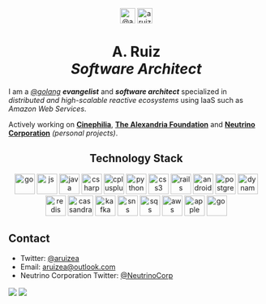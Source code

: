 <p align="center">
  <a href="https://twitter.com/aruizea" target="blank"><img align="center" src="https://cdn.jsdelivr.net/npm/simple-icons@3.0.1/icons/twitter.svg" alt="@aruizea" height="30" width="30"></a>
  <a href="https://linkedin.com/in/aruizmx" target="blank"><img align="center" src="https://cdn.jsdelivr.net/npm/simple-icons@3.0.1/icons/linkedin.svg" alt="aruizmx" height="30" width="30"></a>
</p>
<h1 align="center">
  A. Ruiz
  <br>
  <i>Software Architect</i>
</h1>

I am a _[@golang](https://github.com/golang) **evangelist**_ and **_software architect_** specialized in _distributed and high-scalable reactive ecosystems_ 
using IaaS such as _Amazon Web Services_.

Actively working on [**Cinephilia**](https://github.com/maestre3d/cinephilia), [**The Alexandria Foundation**](https://github.com/alexandria-oss) and [**Neutrino Corporation**](https://github.com/neutrinocorp) _(personal projects)_.

<h2 align="center">Technology Stack</h2>
<p align="center">
  <img src="https://devicons.github.io/devicon/devicon.git/icons/go/go-original.svg" alt="go" width="40" height="40"/> 
  <img src="https://devicons.github.io/devicon/devicon.git/icons/javascript/javascript-original.svg" alt="js" width="40" height="40"/> 
  <img src="https://devicons.github.io/devicon/devicon.git/icons/java/java-plain.svg" alt="java" width="40" height="40"/> 
  <img src="https://devicons.github.io/devicon/devicon.git/icons/csharp/csharp-plain.svg" alt="csharp" width="40" height="40"/> 
  <img src="https://devicons.github.io/devicon/devicon.git/icons/cplusplus/cplusplus-plain.svg" alt="cplusplus" width="40" height="40"/> 
  <img src="https://devicons.github.io/devicon/devicon.git/icons/python/python-original.svg" alt="python" width="40" height="40"/> 
  <img src="https://devicons.github.io/devicon/devicon.git/icons/angularjs/angularjs-plain.svg" alt="css3" width="40" height="40"/> 
  <img src="https://devicons.github.io/devicon/devicon.git/icons/react/react-original.svg" alt="rails" width="40" height="40"/> 
  <img src="https://devicons.github.io/devicon/devicon.git/icons/android/android-plain.svg" alt="android" width="40" height="40"/> 
  <img src="https://devicons.github.io/devicon/devicon.git/icons/postgresql/postgresql-plain.svg" alt="postgresql" width="40" height="40"/> 
  <img src="https://www.iconfinder.com/data/icons/amazon-aws-stencils/100/Database_copy_DynamoDB-512.png" alt="dynamodb" width="40" height="40"/> 
  <img src="https://devicons.github.io/devicon/devicon.git/icons/redis/redis-original.svg" alt="redis" width="40" height="40"/> 
  <img src="https://upload.wikimedia.org/wikipedia/commons/thumb/5/5e/Cassandra_logo.svg/640px-Cassandra_logo.svg.png" alt="cassandra" width="50" height="40"/> 
  <img src="https://elephy.tech/assets/images/services-ico/kafka.svg" alt="kafka" width="40" height="40"/> 
  <img src="https://www.iconfinder.com/data/icons/amazon-aws-stencils/100/App_Services_copy_Amazon_SNS-512.png" alt="sns" width="40" height="40"/> 
  <img src="https://www.iconfinder.com/data/icons/amazon-aws-stencils/100/App_Services_copy_Amazon_SQS-512.png" alt="sqs" width="40" height="40"/> 
  <img src="https://devicons.github.io/devicon/devicon.git/icons/amazonwebservices/amazonwebservices-original-wordmark.svg" alt="aws" width="40" height="40"/> 
  <img src="https://devicons.github.io/devicon/devicon.git/icons/apple/apple-original.svg" alt="apple" width="40" height="40"/> 
  <img src="https://devicons.github.io/devicon/devicon.git/icons/debian/debian-original.svg" alt="go" width="40" height="40"/> 
</p>


## Contact
- Twitter: [@aruizea](https://twitter.com/aruizea)
- Email: [aruizea@outlook.com](mailto:aruizea@outlook.com)
- Neutrino Corporation Twitter: [@NeutrinoCorp](https://twitter.com/NeutrinoCorp)

<p>
 <img align="center" src="https://github-readme-stats.vercel.app/api?username=maestre3d&show_icons=true&theme=default&count_private=true" />
 <img align="center" src="https://github-readme-stats.vercel.app/api/top-langs/?username=maestre3d&layout=compact&theme=default&count_private=true" />
</p>
